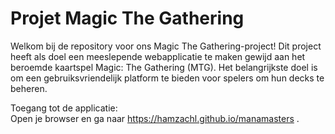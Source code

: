 <h1>Projet Magic The Gathering </h1>

Welkom bij de repository voor ons Magic The Gathering-project! Dit project heeft als doel een meeslepende webapplicatie te maken gewijd aan het beroemde kaartspel Magic: The Gathering (MTG). Het belangrijkste doel is om een gebruiksvriendelijk platform te bieden voor spelers om hun decks te beheren.

Toegang tot de applicatie:<br>
Open je browser en ga naar https://hamzachl.github.io/manamasters .

